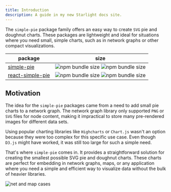 ```yaml
---
title: Introduction
description: A guide in my new Starlight docs site.
---
```


The `simple-pie` package family offers an easy way to create `SVG` pie and doughnut charts. These packages are lightweight
and ideal for situations where you need small, simple charts, such as in network graphs or other compact visualizations.

| package                                                   | size                                                                                                                                                         |
|-----------------------------------------------------------|--------------------------------------------------------------------------------------------------------------------------------------------------------------|
| [simple-pie](https://www.npmjs.com/package/simple-pie)    | ![npm bundle size](https://img.shields.io/bundlephobia/minzip/simple-pie) ![npm bundle size](https://img.shields.io/bundlephobia/min/simple-pie)             |
| [react-simple-pie](https://www.npmjs.com/package/react-simple-pie) | ![npm bundle size](https://img.shields.io/bundlephobia/minzip/react-simple-pie) ![npm bundle size](https://img.shields.io/bundlephobia/min/react-simple-pie) |

## Motivation

The idea for the `simple-pie` packages came from a need to add small pie charts to a network graph. The network graph
library only supported `PNG` or `SVG` files for node content, making it impractical to store many pre-rendered images for
different data sets.

Using popular charting libraries like `Highcharts` or `Chart.js` wasn't an option because they were too complex for this
specific use case. Even though `D3.js` might have worked, it was still too large for such a simple need.

That's where `simple-pie` comes in. It provides a straightforward solution for creating the smallest possible SVG pie and
doughnut charts. These charts are perfect for embedding in network graphs, maps, or any application where you need
a simple and efficient way to visualize data without the bulk of heavier libraries.

![net and map cases](https://raw.githubusercontent.com/serjilyashenko/simple-pie-project/master/docs/images/map-and-net-case.png)
